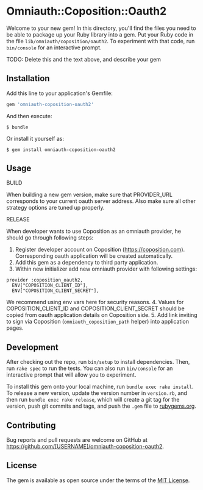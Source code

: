 # Omniauth::Coposition::Oauth2

Welcome to your new gem! In this directory, you'll find the files you need to be able to package up your Ruby library into a gem. Put your Ruby code in the file `lib/omniauth/coposition/oauth2`. To experiment with that code, run `bin/console` for an interactive prompt.

TODO: Delete this and the text above, and describe your gem

## Installation

Add this line to your application's Gemfile:

```ruby
gem 'omniauth-coposition-oauth2'
```

And then execute:

    $ bundle

Or install it yourself as:

    $ gem install omniauth-coposition-oauth2

## Usage

BUILD

When building a new gem version, make sure that PROVIDER_URL corresponds to your current oauth server address. Also make sure all other strategy options are tuned up properly.

RELEASE

When developer wants to use Coposition as an omniauth provider, he should go through following steps:
1. Register developer account on Coposition (https://coposition.com). Corresponding oauth application will be created automatically.
2. Add this gem as a dependency to third party application.
3. Within new initializer add new omniauth provider with following settings:

```
provider :coposition_oauth2,
  ENV["COPOSITION_CLIENT_ID"],
  ENV["COPOSITION_CLIENT_SECRET"],
```
We recommend using env vars here for security reasons.
4. Values for COPOSITION_CLIENT_ID and COPOSITION_CLIENT_SECRET should be copied from oauth application details on Coposition side.
5. Add link inviting to sign via Coposition (`omniauth_coposition_path` helper) into application pages.

## Development

After checking out the repo, run `bin/setup` to install dependencies. Then, run `rake spec` to run the tests. You can also run `bin/console` for an interactive prompt that will allow you to experiment.

To install this gem onto your local machine, run `bundle exec rake install`. To release a new version, update the version number in `version.rb`, and then run `bundle exec rake release`, which will create a git tag for the version, push git commits and tags, and push the `.gem` file to [rubygems.org](https://rubygems.org).

## Contributing

Bug reports and pull requests are welcome on GitHub at https://github.com/[USERNAME]/omniauth-coposition-oauth2.


## License

The gem is available as open source under the terms of the [MIT License](http://opensource.org/licenses/MIT).


